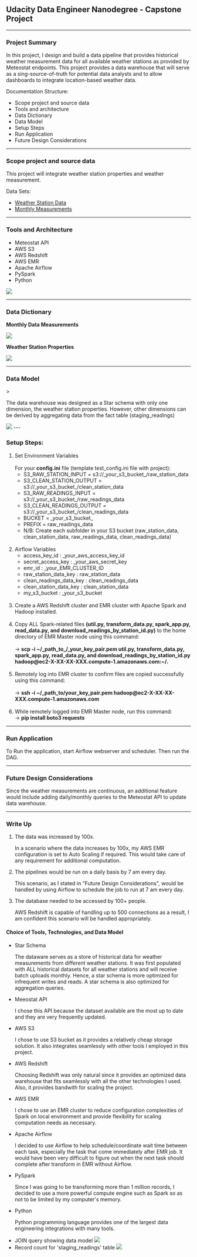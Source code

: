 <h2>Udacity Data Engineer Nanodegree - Capstone Project</h2>

---

<h3>Project Summary</h3>
<p>
In this project, I design and build a data pipeline that provides historical weather measurement data for all available weather stations as provided by  Meteostat endpoints. This project provides a data warehouse that will serve as a sing-source-of-truth for potential data analysts and to allow dashboards to integrate location-based weather data.
</p>

<p>Documentation Structure:</p>

<ul>
<li>Scope project and source data</li>
<li>Tools and architecture</li>
<li>Data Dictionary</li>
<li>Data Model</li>
<li>Setup Steps</li>
<li>Run Application</li>
<li>Future Design Considerations</li>
</ul>

---

<h3>Scope project and source data</h3>
<p>This project will integrate weather station properties and weather measurement.</p>
<p>Data Sets:</p>
<ul>
<li><a href="https://dev.meteostat.net/bulk/stations.html">Weather Station Data</a></li>
<li><a href="https://dev.meteostat.net/bulk/monthly.html">Monthly Measurements</a></li>
</ul>

---

<h3>Tools and Architecture</h3>
<ul>
<li>Meteostat API</li>
<li>AWS S3</li>
<li>AWS Redshift</li>
<li>AWS EMR</li>
<li>Apache Airflow</li>
<li>PySpark</li>
<li>Python</li>
</ul>

<img src="/media/Udacity_capstone.png">

---

<h3>Data Dictionary</h3>
<p><strong>Monthly Data Measurements</strong></p>

<img src="/media/monthly.png">

<p><strong>Weather Station Properties</strong></p>

<img src="/media/station.png">

---

<h3>Data Model</h3>>
<p>The data warehouse was designed as a Star schema with only one dimension, the weather station properties. However,
other dimensions can be derived by aggregating data from the fact table (staging_readings)</p>
<img src="/media/udacity_capstone_project.drawio.png">
---

<h3>Setup Steps:</h3>

<ol>
    <li>Set Environment Variables<br><br>
    For your <strong>config.ini</strong> file (template test_config.ini file with project):<br>
        <ul>
            <li>S3_RAW_STATION_INPUT = s3://_your_s3_bucket_/raw_station_data</li>
            <li>S3_CLEAN_STATION_OUTPUT = s3://_your_s3_bucket_/clean_station_data</li>
            <li>S3_RAW_READINGS_INPUT = s3://_your_s3_bucket_/raw_readings_data</li>
            <li>S3_CLEAN_READINGS_OUTPUT = s3://_your_s3_bucket_/clean_readings_data</li>
            <li>BUCKET = _your_s3_bucket_</li>
            <li>PREFIX = raw_readings_data</li>
            <li>N/B: Create each subfolder in your S3 bucket (raw_station_data, clean_station_data, raw_readings_data, clean_readings_data)</li>
        </ul>
    </li><br>
    <li>Airflow Variables
        <ul>
            <li>access_key_id : _your_aws_access_key_id</li>
            <li>secret_access_key  : _your_aws_secret_key</li>
            <li>emr_id : _your_EMR_CLUSTER_ID</li>
            <li>raw_station_data_key : raw_station_data</li>
            <li>clean_readings_data_key : clean_readings_data</li>
            <li>clean_station_data_key : clean_station_data</li>
            <li>my_s3_bucket : _your_s3_bucket</li>
        </ul>
    </li><br>
    <li>Create a AWS Redshift cluster and EMR cluster with Apache Spark and Hadoop installed.</li><br>
    <li>Copy ALL Spark-related files <strong>(util.py, transform_data.py, spark_app.py, read_data.py, and download_readings_by_station_id.py)</strong> to the home directory of EMR Master node using this command:<br><br>-> <strong>scp -i ~/_path_to_/_your_key_pair.pem util.py, transform_data.py, spark_app.py, read_data.py, and download_readings_by_station_id.py hadoop@ec2-X-XX-XX-XXX.compute-1.amazonaws.com:~/.</strong></li><br>    
    <li>Remotely log into EMR cluster to confirm files are copied successfully using this command:<br><br>-> <strong>ssh -i ~/_path_to/your_key_pair.pem hadoop@ec2-X-XX-XX-XXX.compute-1.amazonaws.com</strong></li><br>
    <li>While remotely logged into EMR Master node, run this command:<br>-> <strong>pip install boto3 requests</strong></li>
</ol>

---

<h3>Run Application</h3>
<p>
To Run the application, start Airflow webserver and scheduler. Then run the DAG.
</p>

---

<h3>Future Design Considerations</h3>
<p>Since the weather measurements are continuous, an additional feature would include adding daily/monthly queries to the Meteostat API to update
data warehouse.</p>

---

<h3>Write Up</h3>
<ol>
    <li>
    The data was increased by 100x.
    <p>
        In a scenario where the data increases by 100x, my AWS EMR configuration is set to Auto Scaling if required. This would take care of any requirement
        for additional computation.
    </p>
    </li>
    <li>
    The pipelines would be run on a daily basis by 7 am every day.
    <p>
        This scenario, as I stated in "Future Design Considerations", would be handled by using Airflow to schedule the job to run at 7 am every day.
    </p>
    </li>
    <li>
    The database needed to be accessed by 100+ people.
    <p>
        AWS Redshift is capable of handling up to 500 connections as a result, I am confident this scenario will be handled appropriately. 
    </p>
    </li>
</ol>

<h4>Choice of Tools, Technologies, and Data Model</h4>
<ul>
    <li>Star Schema
        <p>
            The dataware serves as a store of historical data for weather measurements from different weather stations. It was first populated with ALL
            historical datasets for all weather stations and will receive batch uploads monthly. Hence, a star schema is more optimized for infrequent writes and reads. A star schema is also optimized for aggregation queries.
        </p>
    </li>
    <li>Meeostat API
        <p>
            I chose this API because the dataset available are the most up to date and they are very frequently updated.
        </p>
    </li>
    <li>AWS S3
        <p>
            I chose to use S3 bucket as it provides a relatively cheap storage solution. It also integrates seamlessly with other tools I employed in this project. 
        </p>
    </li>
    <li>AWS Redshift
        <p>
            Choosing Redshift was only natural since it provides an optimized data warehouse that fits seamlessly with all the other technologies I used. Also, it provides bandwith for scaling the project. 
        </p>
    </li>
    <li>AWS EMR
        <p>
            I chose to use an EMR cluster to reduce configuration complexities of Spark on local environment and provide flexibility for scaling computation needs as necessary.
        </p>
    </li>
    <li>Apache Airflow
        <p>
            I decided to use Airflow to help schedule/coordinate wait time between each task, especially the task that come immediately after EMR job. It would have been very difficult to figure out when the next task should complete after transform in EMR without Airflow.
        </p>
    </li>
    <li>PySpark
        <p>
            Since I was going to be transforming more than 1 million records, I decided to use a more powerful compute engine such as Spark so as not to be limited by my computer's memory.
        </p>
    </li>
    <li>Python
        <p>
            Python programming language provides one of the largest data engineering integrations with many tools. 
        </p>
    </li>
    <li>JOIN query showing data model
        <img src="/media/data_model_join.png">
    </li>
    <li>Record count for 'staging_readings' table
        <img src="/media/record_count.png">
    </li>
</ul>
